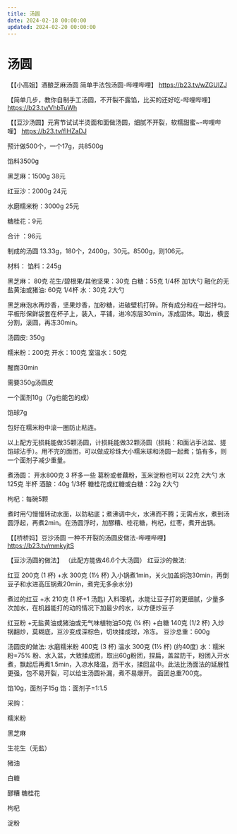 ```yaml
---
title: 汤圆
date: 2024-02-18 00:00:00
updated: 2024-02-20 00:00:00
---
```


# 汤圆

【【小高姐】酒酿芝麻汤圆 简单手法包汤圆-哔哩哔哩】 https://b23.tv/wZGUIZJ

【简单几步，教你自制手工汤圆，不开裂不露馅，比买的还好吃-哔哩哔哩】 https://b23.tv/VhbTuWh

【【豆沙汤圆】元宵节试试半烫面和面做汤圆，细腻不开裂，软糯甜蜜~-哔哩哔哩】 https://b23.tv/flHZaDJ

预计做500个，一个17g，共8500g

馅料3500g

黑芝麻：1500g 38元

红豆沙：2000g  24元

水磨糯米粉：3000g 25元

糖桂花：9元

合计 ：96元

制成的汤圆 13.33g，180个，2400g，30元。8500g，则106元。

材料：
馅料：245g

黑芝麻： 80克
花生/碧根果/其他坚果：30克
白糖：55克  1/4杯 加1大勺
融化的无盐黄油或猪油: 60克  1/4杯
水：30克  2大勺

黑芝麻泡水再炒香，坚果炒香，加砂糖，进破壁机打碎。所有成分和在一起拌匀。平板形保鲜袋套在杯子上，装入，平铺，进冷冻层30min，冻成固体。取出，横竖分割，滚圆，再冻30min。

汤圆皮: 350g

糯米粉：200克
开水：100克
室温水：50克

醒面30min

需要350g汤圆皮

一个面剂10g（7g也能包的成）

馅球7g

包好在糯米粉中滚一圈防止粘连。

以上配方无损耗能做35颗汤圆，计损耗能做32颗汤圆（损耗：和面沾手沾盆、搓馅球沾手）。用不完的面团，可以做成珍珠大小糯米球和汤圆一起煮；馅有多，则一个面剂子减少重量。

煮汤圆：
开水800克 3 杯多一些
葛粉或者藕粉，玉米淀粉也可以 22克 2大勺
水 125克  半杯
酒酿：40g 1/3杯
糖桂花或红糖或白糖：22g 2大勺

枸杞：每碗5颗

煮时用勺慢慢转动水面，以防粘底；煮沸调中火，水沸而不腾；无需点水，煮到汤圆浮起，再煮2min。在汤圆浮时，加醪糟、桂花糖，枸杞，红枣，煮开出锅。

【【桥桥妈】豆沙汤圆 一种不开裂的汤圆皮做法-哔哩哔哩】 https://b23.tv/mmkyjtS

【豆沙汤圆的做法】
（此配方能做46.6个大汤圆）
红豆沙的做法:

红豆 200克 (1 杯)
+水 300克 (1½ 杯)
入小锅煮1min，关火加盖焖泡30min，再倒豆子和水进高压锅煮20min，煮完无多余水分)

煮过的红豆
+水 210克 (1 杯+1 汤匙)
入料理机，水能让豆子打的更细腻，少量多次加水，在机器能打的动的情况下加最少的水，以方便炒豆子

红豆粉
+无盐黄油或猪油或无气味植物油50克 (¼ 杯)
+白糖 140克 (1/2 杯)
入炒锅翻炒，莫糊底，豆沙变成深棕色，切块揉成球，冷冻。
豆沙总重：600g

汤圆皮的做法:
水磨糯米粉 400克 (3 杯)
温水 300克 (1½ 杯) (约40度)
水：糯米粉=75%
粉、水入盆，大致揉成团，取出60g粉团，捏扁，盖盆防干，粉团入开水煮，飘起后再煮1.5min，入凉水降温，沥干水，揉回盆中。此法比汤面法的延展性更强，包不易开裂，可以给生汤圆补漏，煮不易爆开。
面团总重700克。

馅10g，面剂子15g
馅：面剂子=1:1.5

采购：

糯米粉

黑芝麻

生花生（无盐）

猪油

白糖

醪糟
糖桂花

枸杞

淀粉
